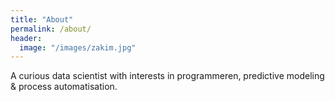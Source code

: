 ```yaml
---
title: "About"
permalink: /about/
header:
  image: "/images/zakim.jpg"
---
```


A curious data scientist with interests in programmeren, predictive modeling & process automatisation. 
